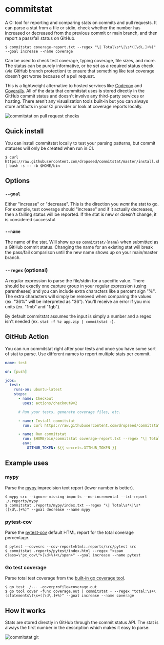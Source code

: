 # commitstat

A CI tool for reporting and comparing stats on commits and pull requests.
It can parse a stat from a file or stdin,
check whether the number has increased or decreased from the previous commit or main branch,
and then report a pass/fail status on GitHub.

```console
$ commitstat coverage-report.txt --regex "\| Total\s*\|\s*([\d\.]+%)" --goal increase --name coverage
```

Can be used to check test coverage, typing coverage, file sizes, and more.
The status can be purely informative, or be set as a required status check (via GitHub branch protection) to ensure that something like test coverage doesn't get worse because of a pull request.

This is a lightweight alternative to hosted services like [Codecov](https://about.codecov.io/) and [Coveralls](https://coveralls.io/).
All of the data that commitstat uses is stored directly in the GitHub commit status and doesn't involve any third-party services or hosting.
There aren't any visualization tools built-in but you can always store artifacts in your CI provider or look at coverage reports locally.

![commitstat on pull request checks](https://user-images.githubusercontent.com/649496/121754532-7df7b880-cada-11eb-8b0a-7457f0bb0ed8.png)

## Quick install

You can install commitstat locally to test your parsing patterns, but commit statuses will only be created when run in CI.

```console
$ curl https://raw.githubusercontent.com/dropseed/commitstat/master/install.sh | bash -s -- -b $HOME/bin
```

## Options

### `--goal`

Either "increase" or "decrease". This is the direction you *want* the stat to go. For example, test coverage should "increase" and if it actually decreases, then a failling status will be reported. If the stat is new or doesn't change, it is considered successful.

### `--name`

The name of the stat.
Will show up as `commitstat/{name}` when submitted as a GitHub commit status.
Changing the name for an existing stat will break the pass/fail comparison until the new name shows up on your main/master branch.

### `--regex` (optional)

A regular expression to parse the file/stdin for a specific value.
There should be exactly one capture group in your regular expression (using parentheses) and you can include extra characters like a percent sign "%".
The extra characters will simply be removed when comparing the values (ex. "36%" will be interpreted as "36").
You'll receive an error if you mix units (ex. "1mb" and "1gb").

By default commitstat assumes the input is simply a number and a regex isn't needed (ex. `stat -f %z app.zip | commitstat -`).

## GitHub Action

You can run commitstat right after your tests and once you have some sort of stat to parse.
Use different names to report multiple stats per commit.

```yml
name: test

on: [push]

jobs:
  test:
    runs-on: ubuntu-latest
    steps:
      - name: Checkout
        uses: actions/checkout@v2

      # Run your tests, generate coverage files, etc.

      - name: Install commitstat
        run: curl https://raw.githubusercontent.com/dropseed/commitstat/master/install.sh | bash -s -- -b $HOME/bin

      - name: Run commitstat
        run: $HOME/bin/commitstat coverage-report.txt --regex "\| Total\s*\|\s*([\d\.]+%)" --goal increase --name coverage
        env:
          GITHUB_TOKEN: ${{ secrets.GITHUB_TOKEN }}
```

## Example uses

### mypy

Parse the [mypy](https://mypy.readthedocs.io/en/stable/command_line.html#report-generation) imprecision text report (lower number is better).

```console
$ mypy src --ignore-missing-imports --no-incremental --txt-report ./.reports/mypy
$ commitstat .reports/mypy/index.txt --regex "\| Total\s*\|\s*([\d\.]+%)" --goal decrease --name mypy
```

### pytest-cov

Parse the [pytest-cov](https://github.com/pytest-dev/pytest-cov) default HTML report for the total coverage percentage.

```console
$ pytest --cov=src --cov-report=html:.reports/src/pytest src
$ commitstat .reports/pytest/index.html --regex "<span class=\"pc_cov\">(\d+%)<\/span>" --goal increase --name pytest
```

### Go test coverage

Parse total test coverage from the [built-in go coverage tool](https://blog.golang.org/cover).

```console
$ go test ./... -coverprofile=coverage.out
$ go tool cover -func coverage.out | commitstat - --regex "total:\s+\(statements\)\s+([\d\.]+%)" --goal increase --name coverage
```

## How it works

Stats are stored directly in GitHub through the commit status API.
The stat is always the first number in the description which makes it easy to parse.

<!-- https://excalidraw.com/#json=5675361668956160,KJvEUJXgl5Sw7CV39_-04w -->

![commitstat git](https://user-images.githubusercontent.com/649496/121432738-a9df3680-c940-11eb-9a4f-a5be6e3fb05b.png)
